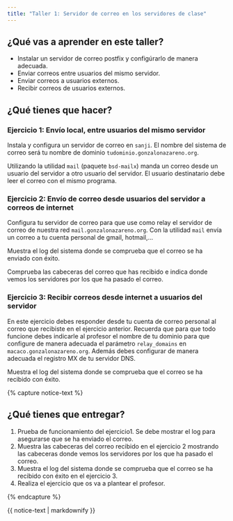 ```yaml
---
title: "Taller 1: Servidor de correo en los servidores de clase"
---
```


## ¿Qué vas a aprender en este taller?

* Instalar un servidor de correo postfix y configúrarlo de manera adecuada.
* Enviar correos entre usuarios del mismo servidor.
* Enviar correos a usuarios externos.
* Recibir correos de usuarios externos.

## ¿Qué tienes que hacer?

### Ejercicio 1: Envío local, entre usuarios del mismo servidor

Instala y configura un servidor de correo en `sanji`. El nombre del sistema de correo será tu nombre de dominio `tudominio.gonzalonazareno.org`.

Utilizando la utilidad `mail` (paquete `bsd-mailx`) manda un correo desde un usuario del servidor a otro usuario del servidor. El usuario destinatario debe leer el correo con el mismo programa.

### Ejercicio 2: Envío de correo desde usuarios del servidor a correos de internet

Configura tu servidor de correo para que use como relay el servidor de correo de nuestra red `mail.gonzalonazareno.org`. Con la utilidad `mail` envía un correo a tu cuenta personal de gmail, hotmail,... 

Muestra el log del sistema donde se comprueba que el correo se ha enviado con éxito.

Comprueba las cabeceras del correo que has recibido e indica donde vemos los servidores por los que ha pasado el correo.

### Ejercicio 3: Recibir correos desde internet a usuarios del servidor

En este ejercicio debes responder desde tu cuenta de correo personal al correo que recibiste en el ejercicio anterior. Recuerda que para que todo funcione debes indicarle al profesor el nombre de tu dominio para que configure de manera adecuada el parámetro `relay_domains` en `macaco.gonzalonazareno.org`. Además debes configurar de manera adecuada el registro MX de tu servidor DNS.

Muestra el log del sistema donde se comprueba que el correo se ha recibido con éxito.

{% capture notice-text %}
## ¿Qué tienes que entregar?

1. Prueba de funcionamiento del ejercicio1. Se debe mostrar el log para asegurarse que se ha enviado el correo.
2. Muestra las cabeceras del correo recibido en el ejercicio 2 mostrando las cabeceras donde vemos los servidores por los que ha pasado el correo.
3. Muestra el log del sistema donde se comprueba que el correo se ha recibido con éxito en el ejercicio 3.
4. Realiza el ejercicio que os va a plantear el profesor.

{% endcapture %}<div class="notice--info">{{ notice-text | markdownify }}</div>		
